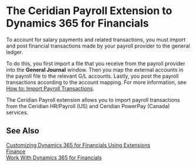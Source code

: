 <properties
	pageTitle="Ceridian Payroll| Financials"
        description="Provides information about the Ceridian Payroll extension"
        services="project-madeira"
        documentationCenter=""
        authors="SorenGP"
/>
<tags
    ms.service="project-madeira"
    ms.topic="article"
    ms.devlang="na"
    ms.tgt_pltfrm="na"
    ms.workload="na"
    ms.date="12/09/2016"
    ms.author="SorenGP" />

# The Ceridian Payroll Extension to Dynamics 365 for Financials
To account for salary payments and related transactions, you must import and post financial transactions made by your payroll provider to the general ledger. 

To do this, you first import a file that you receive from the payroll provider into the **General Journal** window. Then you map the external accounts in the payroll file to the relevant G/L accounts. Lastly, you post the payroll transactions according to the account mapping. For more information, see [How to: Import Payroll Transactions](finance-how-import-payroll-transactions.md).

The Ceridian Payroll extension allows you to import payroll transactions from the Ceridian HR/Payroll (US) and Ceridian PowerPay (Canada) services.

## See Also  
[Customizing Dynamics 365 for Financials Using Extensions ](ui-extensions.md)    
[Finance](finance.md)    
[Work With Dynamics 365 for Financials](ui-work-product.md)